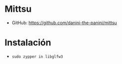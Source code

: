 # Mittsu

* GitHub: https://github.com/danini-the-panini/mittsu

# Instalación

* `sudo zypper in libglfw3`

